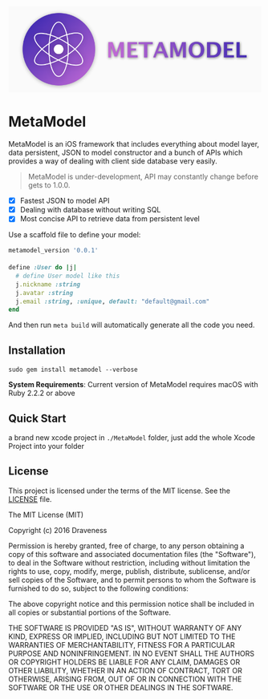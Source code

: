 ![MetaModel-banner](./images/banner.png)

# MetaModel

MetaModel is an iOS framework that includes everything about model layer, data persistent, JSON to model constructor and a bunch of APIs which provides a way of dealing with client side database very easily.

> MetaModel is under-development, API may constantly change before gets to 1.0.0.

+ [x] Fastest JSON to model API
+ [x] Dealing with database without writing SQL
+ [x] Most concise API to retrieve data from persistent level

Use a scaffold file to define your model:

```ruby
metamodel_version '0.0.1'

define :User do |j|
  # define User model like this
  j.nickname :string
  j.avatar :string
  j.email :string, :unique, default: "default@gmail.com"
end
```

And then run `meta build` will automatically generate all the code you need.

## Installation

```
sudo gem install metamodel --verbose
```

**System Requirements**: Current version of MetaModel requires macOS with Ruby 2.2.2 or above

## Quick Start



a brand new xcode project in `./MetaModel` folder, just add the whole Xcode Project into your folder


## License

This project is licensed under the terms of the MIT license. See the [LICENSE](./LICENSE) file.

The MIT License (MIT)

Copyright (c) 2016 Draveness

Permission is hereby granted, free of charge, to any person obtaining a copy
of this software and associated documentation files (the "Software"), to deal
in the Software without restriction, including without limitation the rights
to use, copy, modify, merge, publish, distribute, sublicense, and/or sell
copies of the Software, and to permit persons to whom the Software is
furnished to do so, subject to the following conditions:

The above copyright notice and this permission notice shall be included in all
copies or substantial portions of the Software.

THE SOFTWARE IS PROVIDED "AS IS", WITHOUT WARRANTY OF ANY KIND, EXPRESS OR
IMPLIED, INCLUDING BUT NOT LIMITED TO THE WARRANTIES OF MERCHANTABILITY,
FITNESS FOR A PARTICULAR PURPOSE AND NONINFRINGEMENT. IN NO EVENT SHALL THE
AUTHORS OR COPYRIGHT HOLDERS BE LIABLE FOR ANY CLAIM, DAMAGES OR OTHER
LIABILITY, WHETHER IN AN ACTION OF CONTRACT, TORT OR OTHERWISE, ARISING FROM,
OUT OF OR IN CONNECTION WITH THE SOFTWARE OR THE USE OR OTHER DEALINGS IN THE
SOFTWARE.
